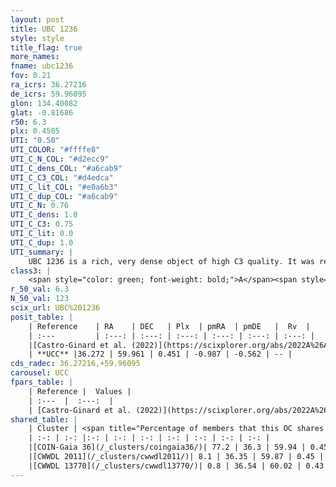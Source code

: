```yaml
---
layout: post
title: UBC 1236
style: style
title_flag: true
more_names: 
fname: ubc1236
fov: 0.21
ra_icrs: 36.27216
de_icrs: 59.96095
glon: 134.40082
glat: -0.81686
r50: 6.3
plx: 0.4505
UTI: "0.50"
UTI_COLOR: "#ffffe8"
UTI_C_N_COL: "#d2ecc9"
UTI_C_dens_COL: "#a6cab9"
UTI_C_C3_COL: "#d4edca"
UTI_C_lit_COL: "#e0a6b3"
UTI_C_dup_COL: "#a6cab9"
UTI_C_N: 0.76
UTI_C_dens: 1.0
UTI_C_C3: 0.75
UTI_C_lit: 0.0
UTI_C_dup: 1.0
UTI_summary: |
    UBC 1236 is a rich, very dense object of high C3 quality. It was recently reported in the literature. This object shares a large percentage of members with 3 later reported entries.
class3: |
    <span style="color: green; font-weight: bold;">A</span><span style="color: #FFC300; font-weight: bold;">B</span>
r_50_val: 6.3
N_50_val: 123
scix_url: UBC%201236
posit_table: |
    | Reference    | RA    | DEC   | Plx  | pmRA  | pmDE   |  Rv  |
    | :---         | :---: | :---: | :---: | :---: | :---: | :---: |
    |[Castro-Ginard et al. (2022)](https://scixplorer.org/abs/2022A%26A...661A.118C) | 36.27 | 59.96 | 0.44 | -0.98 | -0.56 | -- |
    | **UCC** |36.272 | 59.961 | 0.451 | -0.987 | -0.562 | -- | 
cds_radec: 36.27216,+59.96095
carousel: UCC
fpars_table: |
    | Reference |  Values |
    | :---  |  :---:  |
    | [Castro-Ginard et al. (2022)](https://scixplorer.org/abs/2022A%26A...661A.118C) | `AV=2.162, Dist=2265, logAge=7.996` |
shared_table: |
    | Cluster | <span title="Percentage of members that this OC shares with the ones listed">%</span>   | RA   | DEC   | Plx   | pmRA  | pmDE  | Rv | UTI |
    | :-: | :-: |:-: | :-: | :-: | :-: | :-: | :-: | :-: |
    |[COIN-Gaia 36](/_clusters/coingaia36/)| 77.2 | 36.3 | 59.94 | 0.45 | -0.99 | -0.56 | -- |0.0 |
    |[CWWDL 2011](/_clusters/cwwdl2011/)| 8.1 | 36.35 | 59.87 | 0.45 | -0.82 | -0.54 | -- |0.06 |
    |[CWWDL 13770](/_clusters/cwwdl13770/)| 0.8 | 36.54 | 60.02 | 0.43 | -0.65 | -0.54 | -- |0.05 |
---
```

